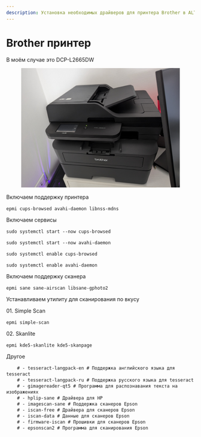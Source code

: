 ```yaml
---
description: Установка необходимых драйверов для принтера Brother в ALT Linux
---
```


# Brother принтер

В моём случае это DCP-L2665DW

<figure><img src="../../.gitbook/assets/PXL_20240917_121935205.jpg" alt=""><figcaption></figcaption></figure>

Включаем поддержку принтера

```
epmi cups-browsed avahi-daemon libnss-mdns
```

Включаем сервисы

```
sudo systemctl start --now cups-browsed
```

```
sudo systemctl start --now avahi-daemon
```

```
sudo systemctl enable cups-browsed
```

```
sudo systemctl enable avahi-daemon
```

Включаем поддержку сканера

```
epmi sane sane-airscan libsane-gphoto2
```

Устанавливаем утилиту для сканирования по вкусу

01\. Simple Scan

```
epmi simple-scan
```

02\. Skanlite

```
epmi kde5-skanlite kde5-skanpage
```

Другое

```
    # - tesseract-langpack-en # Поддержка английского языка для tesseract
    # - tesseract-langpack-ru # Поддержка русского языка для tesseract
    # - gimagereader-qt5 # Программа для распознавания текста на изображениях
    # - hplip-sane # Драйвера для HP
    # - imagescan-sane # Поддержка сканеров Epson
    # - iscan-free # Драйвера для сканеров Epson
    # - iscan-data # Данные для сканеров Epson
    # - firmware-iscan # Прошивки для сканеров Epson
    # - epsonscan2 # Программа для сканирования Epson
```
